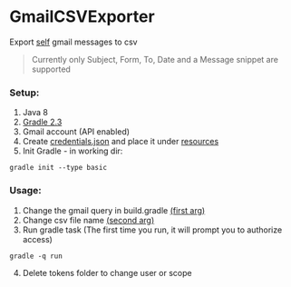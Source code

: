 # GmailCSVExporter
Export [self](https://github.com/yaronshemesh/GmailCSVExporter/blob/master/src/main/java/GmailMessageToCsv.java#L58) gmail messages to csv
>Currently only Subject, Form, To, Date and a Message snippet are supported

### Setup:
1. Java 8
2. [Gradle 2.3](https://gradle.org/install/)
3. Gmail account (API enabled)
4. Create [credentials.json](https://console.developers.google.com/apis/credentials) and place it under [resources](https://github.com/yaronshemesh/GmailCSVExporter/blob/master/src/main/resources/credentials.json)
5. Init Gradle - in working dir: 
```
gradle init --type basic
```
### Usage:
1. Change the gmail query in build.gradle [(first arg)](https://github.com/yaronshemesh/GmailCSVExporter/blob/master/build.gradle#L20)
2. Change csv file name [(second arg)](https://github.com/yaronshemesh/GmailCSVExporter/blob/master/build.gradle#L20)
3. Run gradle task (The first time you run, it will prompt you to authorize access)
```
gradle -q run
```
4. Delete tokens folder to change user or scope
